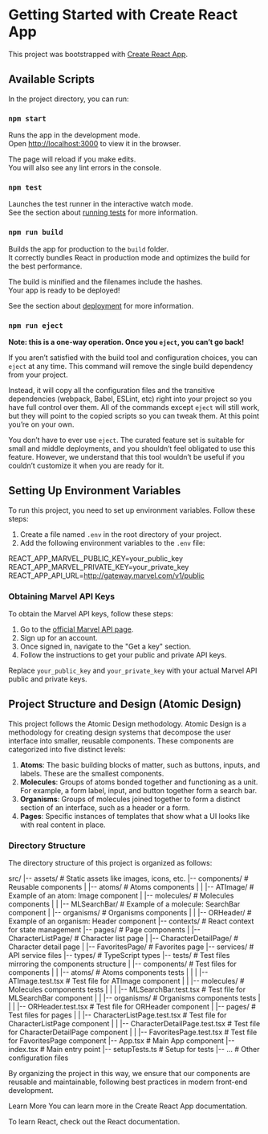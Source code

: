 # Getting Started with Create React App

This project was bootstrapped with [Create React App](https://github.com/facebook/create-react-app).

## Available Scripts

In the project directory, you can run:

### `npm start`

Runs the app in the development mode.\
Open [http://localhost:3000](http://localhost:3000) to view it in the browser.

The page will reload if you make edits.\
You will also see any lint errors in the console.

### `npm test`

Launches the test runner in the interactive watch mode.\
See the section about [running tests](https://facebook.github.io/create-react-app/docs/running-tests) for more information.

### `npm run build`

Builds the app for production to the `build` folder.\
It correctly bundles React in production mode and optimizes the build for the best performance.

The build is minified and the filenames include the hashes.\
Your app is ready to be deployed!

See the section about [deployment](https://facebook.github.io/create-react-app/docs/deployment) for more information.

### `npm run eject`

**Note: this is a one-way operation. Once you `eject`, you can’t go back!**

If you aren’t satisfied with the build tool and configuration choices, you can `eject` at any time. This command will remove the single build dependency from your project.

Instead, it will copy all the configuration files and the transitive dependencies (webpack, Babel, ESLint, etc) right into your project so you have full control over them. All of the commands except `eject` will still work, but they will point to the copied scripts so you can tweak them. At this point you’re on your own.

You don’t have to ever use `eject`. The curated feature set is suitable for small and middle deployments, and you shouldn’t feel obligated to use this feature. However, we understand that this tool wouldn’t be useful if you couldn’t customize it when you are ready for it.

## Setting Up Environment Variables

To run this project, you need to set up environment variables. Follow these steps:

1. Create a file named `.env` in the root directory of your project.
2. Add the following environment variables to the `.env` file:

REACT_APP_MARVEL_PUBLIC_KEY=your_public_key
REACT_APP_MARVEL_PRIVATE_KEY=your_private_key
REACT_APP_API_URL=http://gateway.marvel.com/v1/public

### Obtaining Marvel API Keys

To obtain the Marvel API keys, follow these steps:

1. Go to the [official Marvel API page](https://developer.marvel.com/).
2. Sign up for an account.
3. Once signed in, navigate to the "Get a key" section.
4. Follow the instructions to get your public and private API keys.

Replace `your_public_key` and `your_private_key` with your actual Marvel API public and private keys.

## Project Structure and Design (Atomic Design)

This project follows the Atomic Design methodology. Atomic Design is a methodology for creating design systems that decompose the user interface into smaller, reusable components. These components are categorized into five distinct levels:

1. **Atoms**: The basic building blocks of matter, such as buttons, inputs, and labels. These are the smallest components.
2. **Molecules**: Groups of atoms bonded together and functioning as a unit. For example, a form label, input, and button together form a search bar.
3. **Organisms**: Groups of molecules joined together to form a distinct section of an interface, such as a header or a form.
4. **Pages**: Specific instances of templates that show what a UI looks like with real content in place.

### Directory Structure

The directory structure of this project is organized as follows:

src/
|-- assets/ # Static assets like images, icons, etc.
|-- components/ # Reusable components
| |-- atoms/ # Atoms components
| | |-- ATImage/ # Example of an atom: Image component
| |-- molecules/ # Molecules components
| | |-- MLSearchBar/ # Example of a molecule: SearchBar component
| |-- organisms/ # Organisms components
| | |-- ORHeader/ # Example of an organism: Header component
|-- contexts/ # React context for state management
|-- pages/ # Page components
| |-- CharacterListPage/ # Character list page
| |-- CharacterDetailPage/ # Character detail page
| |-- FavoritesPage/ # Favorites page
|-- services/ # API service files
|-- types/ # TypeScript types
|-- tests/ # Test files mirroring the components structure
| |-- components/ # Test files for components
| | |-- atoms/ # Atoms components tests
| | | |-- ATImage.test.tsx # Test file for ATImage component
| | |-- molecules/ # Molecules components tests
| | | |-- MLSearchBar.test.tsx # Test file for MLSearchBar component
| | |-- organisms/ # Organisms components tests
| | | |-- ORHeader.test.tsx # Test file for ORHeader component
| |-- pages/ # Test files for pages
| | |-- CharacterListPage.test.tsx # Test file for CharacterListPage component
| | |-- CharacterDetailPage.test.tsx # Test file for CharacterDetailPage component
| | |-- FavoritesPage.test.tsx # Test file for FavoritesPage component
|-- App.tsx # Main App component
|-- index.tsx # Main entry point
|-- setupTests.ts # Setup for tests
|-- ... # Other configuration files

By organizing the project in this way, we ensure that our components are reusable and maintainable, following best practices in modern front-end development.

Learn More
You can learn more in the Create React App documentation.

To learn React, check out the React documentation.
